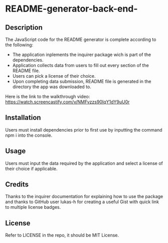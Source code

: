 # README-generator-back-end-

## Description

The JavaScript code for the README generator is complete according to the following: 

* The application inplements the inquirer package wich is part of the dependencies.
* Application collects data from users to fill out every section of the README file.
* Users can pick a license of their choice.
* Upon completing data submission, README file is generated in the directory the app was downloaded to.
   
Here is the link to the walkthrough video: https://watch.screencastify.com/v/NMFvzzs90IqY1dY9uU0r
 
## Installation

Users must install dependencies prior to first use by inputting the command npm i into the console.

## Usage

Users must input the data required by the application and select a license of their choice if applicable.

## Credits

Thanks to the inquirer documentation for explaining how to use the package and thanks to GitHub user lukas-h for creating a useful Gist with quick link to multiple license badges.

## License

Refer to LICENSE in the repo, it should be MIT License.
